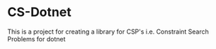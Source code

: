 # CS-Dotnet
This is a project for creating a library for CSP's i.e. Constraint Search Problems for dotnet
